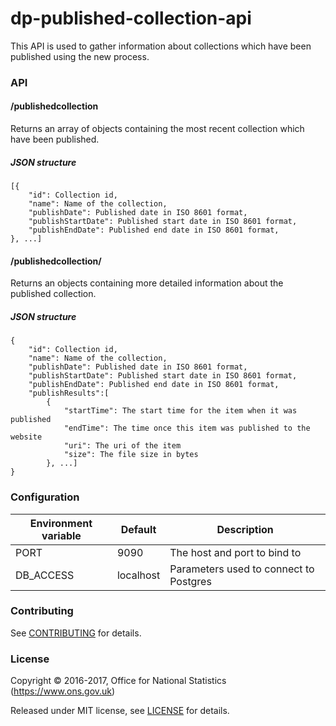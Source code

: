 dp-published-collection-api
================

This API is used to gather information about collections which have been published
using the new process.

### API

#### /publishedcollection
Returns an array of objects containing the most recent collection which have been 
published.

##### JSON structure
```
[{
	"id": Collection id,
	"name": Name of the collection,
	"publishDate": Published date in ISO 8601 format,
	"publishStartDate": Published start date in ISO 8601 format,
	"publishEndDate": Published end date in ISO 8601 format,
}, ...]
```
#### /publishedcollection/<collection id>
Returns an objects containing more detailed information about the published 
collection.

##### JSON structure
```
{
	"id": Collection id,
	"name": Name of the collection,
	"publishDate": Published date in ISO 8601 format,
	"publishStartDate": Published start date in ISO 8601 format,
	"publishEndDate": Published end date in ISO 8601 format,
	"publishResults":[
		{
			"startTime": The start time for the item when it was published
			"endTime": The time once this item was published to the website
			"uri": The uri of the item
			"size": The file size in bytes
		}, ...]
}
```
### Configuration

| Environment variable | Default | Description
| -------------------- | ---------- | -----------
| PORT                 | 9090       | The host and port to bind to
| DB_ACCESS            | localhost  | Parameters used to connect to Postgres

### Contributing

See [CONTRIBUTING](CONTRIBUTING.md) for details.

### License

Copyright © 2016-2017, Office for National Statistics (https://www.ons.gov.uk)

Released under MIT license, see [LICENSE](LICENSE.md) for details.
